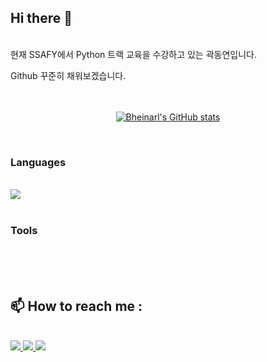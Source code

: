 ## Hi there 👋
 <br />
현재 SSAFY에서 Python 트랙 교육을 수강하고 있는 곽동연입니다.   

Github 꾸준히 채워보겠습니다.
<br />
<br />
<br />

<center>

[![Bheinarl's GitHub stats](https://github-readme-stats.vercel.app/api?username=Bheinarl&include_all_commits=true&theme=highcontrast&hide_border=true&count_private=true)](https://github.com/Bheinarl/github-readme-stats)

</center>   

<br />

### Languages   
<br />
<img src="https://img.shields.io/badge/Python-fcd142?&logo=python">   
<br />
<br />   

### Tools   
<br />
<br />
<br />

## 📫 How to reach me : 
<br />
<a href="mailto:kdytree10@gmail.com" target="_blank"><img src="https://img.shields.io/badge/kdytree10@gmail.com-ffffff?&logo=gmail"> <a href="https://clumsy-marimba-0f6.notion.site/SSAFY-94a579c0bee24b63ba72d7945ac5ba92" target="_blank"><img src="https://img.shields.io/badge/Notion-ffffff?&logo=notion&logoColor=000000"/> <a href="https://www.instagram.com/k__dyeon/" target="_blank"><img src="https://img.shields.io/badge/Instagram-ffffff?&logo=instagram&logoColor=f7056e"/>


<!--
**Bheinarl/Bheinarl** is a ✨ _special_ ✨ repository because its `README.md` (this file) appears on your GitHub profile.

Here are some ideas to get you started:

- 🔭 I’m currently working on ...
- 🌱 I’m currently learning ...
- 👯 I’m looking to collaborate on ...
- 🤔 I’m looking for help with ...
- 💬 Ask me about ...
- 📫 How to reach me: ...
- 😄 Pronouns: ...
- ⚡ Fun fact: ...
-->

